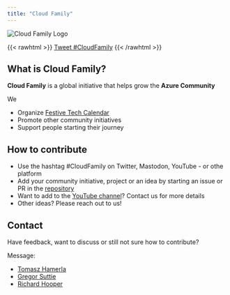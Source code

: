 ```yaml
---
title: "Cloud Family"
---
```



![Cloud Family Logo](/images/CloudFamilyLogonewsmaller.png)

{{< rawhtml >}}
<a href="https://twitter.com/intent/tweet?button_hashtag=CloudFamily&ref_src=twsrc%5Etfw" class="twitter-hashtag-button" data-size="large" data-show-count="false">Tweet #CloudFamily</a><script async src="https://platform.twitter.com/widgets.js" charset="utf-8"></script>
{{< /rawhtml >}}

## What is Cloud Family?

**Cloud Family** is a global initiative that helps grow the **Azure Community**

We 

- Organize [Festive Tech Calendar](/festivetechcalendar)
- Promote other community initiatives
- Support people starting their journey

## How to contribute

- Use the hashtag #CloudFamily on Twitter, Mastodon, YouTube - or othe platform
- Add your community initiative, project or an idea by starting an issue or PR in the [repository](https://github.com/CloudFamily/CloudFamily)
- Want to add to the [YouTube channel](https://www.youtube.com/channel/UCJFJM2L164fIhLqe1MdOv9w)? Contact us for more details
- Other ideas? Please reach out to us!

## Contact

Have feedback, want to discuss or still not sure how to contribute? 

Message:

- [Tomasz Hamerla](https://twitter.com/TomaszHamerla)
- [Gregor Suttie](https://twitter.com/gregor_suttie)
- [Richard Hooper](https://twitter.com/Pixel_Robots)



